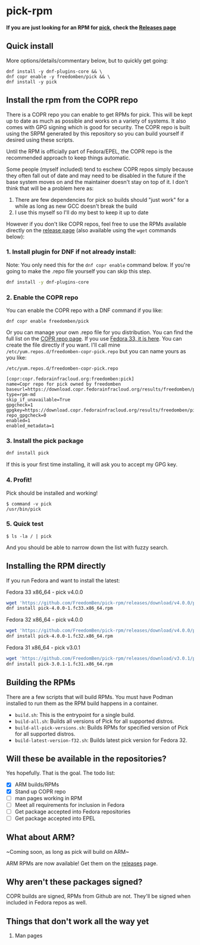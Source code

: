 # pick-rpm

**If you are just looking for an RPM for [pick](https://github.com/mptre/pick), check the [Releases page](https://github.com/FreedomBen/pick-rpm/releases)**

## Quick install

More options/details/commentary below, but to quickly get going:

```
dnf install -y dnf-plugins-core && \
dnf copr enable -y freedomben/pick && \
dnf install -y pick
```

## Install the rpm from the COPR repo

There is a COPR repo you can enable to get RPMs for pick.  This will be kept up to date as much as possible and works on a variety of systems.  It also comes with GPG signing which is good for security.  The COPR repo is built using the SRPM generated by this repository so you can build yourself if desired using these scripts.

Until the RPM is officially part of Fedora/EPEL, the COPR repo is the recommended approach to keep things automatic.

Some people (myself included) tend to eschew COPR repos simply because they often fall out of date and may need to be disabled in the future if the base system moves on and the maintainer doesn't stay on top of it.  I don't think that will be a problem here as:

1.  There are few dependencies for pick so builds should "just work" for a while as long as new GCC doesn't break the build
2.  I use this myself so I'll do my best to keep it up to date

However if you don't like COPR repos, feel free to use the RPMs available directly on the [release page](https://github.com/FreedomBen/pick-rpm/releases) (also available using the `wget` commands below):

### 1.  Install plugin for DNF if not already install:

Note:  You only need this for the `dnf copr enable` command below.  If you're going to make the .repo file yourself you can skip this step.

```bash
dnf install -y dnf-plugins-core
```

### 2.  Enable the COPR repo

You can enable the COPR repo with a DNF command if you like:

```
dnf copr enable freedomben/pick
```

Or you can manage your own .repo file for you distribution.  You can find the full list on the [COPR repo page](https://copr.fedorainfracloud.org/coprs/freedomben/pick/).  If you use [Fedora 33, it is here](https://copr.fedorainfracloud.org/coprs/freedomben/pick/repo/fedora-33/freedomben-pick-fedora-33.repo).  You can create the file directly if you want.  I'll call mine `/etc/yum.repos.d/freedomben-copr-pick.repo` but you can name yours as you like:

`/etc/yum.repos.d/freedomben-copr-pick.repo`
```
[copr:copr.fedorainfracloud.org:freedomben:pick]
name=Copr repo for pick owned by freedomben
baseurl=https://download.copr.fedorainfracloud.org/results/freedomben/pick/fedora-$releasever-$basearch/
type=rpm-md
skip_if_unavailable=True
gpgcheck=1
gpgkey=https://download.copr.fedorainfracloud.org/results/freedomben/pick/pubkey.gpg
repo_gpgcheck=0
enabled=1
enabled_metadata=1
```

### 3.  Install the pick package

```bash
dnf install pick
```

If this is your first time installing, it will ask you to accept my GPG key.

### 4.  Profit!

Pick should be installed and working!

```
$ command -v pick
/usr/bin/pick
```

### 5.  Quick test

```
$ ls -la / | pick
```

And you should be able to narrow down the list with fuzzy search.

## Installing the RPM directly

If you run Fedora and want to install the latest:

Fedora 33 x86_64 - pick v4.0.0

```bash
wget 'https://github.com/FreedomBen/pick-rpm/releases/download/v4.0.0/pick-4.0.0-1.fc33.x86_64.rpm'
dnf install pick-4.0.0-1.fc33.x86_64.rpm
```

Fedora 32 x86_64 - pick v4.0.0

```bash
wget 'https://github.com/FreedomBen/pick-rpm/releases/download/v4.0.0/pick-4.0.0-1.fc32.x86_64.rpm'
dnf install pick-4.0.0-1.fc32.x86_64.rpm
```

Fedora 31 x86_64 - pick v3.0.1

```bash
wget 'https://github.com/FreedomBen/pick-rpm/releases/download/v3.0.1/pick-3.0.1-1.fc31.x86_64.rpm'
dnf install pick-3.0.1-1.fc31.x86_64.rpm
```

## Building the RPMs

There are a few scripts that will build RPMs.  You must have Podman installed to run them as the RPM build happens in a container.

* `build.sh`:  This is the entrypoint for a single build.
* `build-all.sh`:  Builds all versions of Pick for all supported distros.
* `build-all-pick-versions.sh`:  Builds RPMs for specified version of Pick for all supported distros.
* `build-latest-version-f32.sh`:  Builds latest pick version for Fedora 32.

## Will these be available in the repositories?

Yes hopefully.  That is the goal.  The todo list:

- [x] ARM builds/RPMs
- [x] Stand up COPR repo
- [ ] man pages working in RPM
- [ ] Meet all requirements for inclusion in Fedora
- [ ] Get package accepted into Fedora repositories
- [ ] Get package accepted into EPEL

## What about ARM?

~Coming soon, as long as pick will build on ARM~

ARM RPMs are now available!  Get them on the [releases](https://github.com/FreedomBen/pick-rpm/releases) page.

## Why aren't these packages signed?

COPR builds are signed, RPMs from Github are not.  They'll be signed when included in Fedora repos as well.

## Things that don't work all the way yet

1.  Man pages
